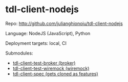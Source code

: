 # tdl-client-nodejs

Repo: http://github.com/julianghionoiu/tdl-client-nodejs

Language: NodeJS (JavaScript), Python

Deployment targets: local, CI

Submodules:

- [tdl-client-test-broker (broker)](tdl-client-test-broker.md)
- [tdl-client-test-wiremock (wiremock)](tdl-client-test-wiremock.md)
- [tdl-client-spec (gets cloned as features)](tdl-client-spec.md)